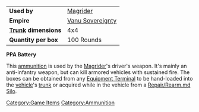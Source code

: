 |                                  |                                         |
| -------------------------------- | --------------------------------------- |
| **Used by**                      | [Magrider](../vehicles/Magrider.md)                 |
| **Empire**                       | [Vanu Sovereignty](../etc/Vanu_Sovereignty.md) |
| **[Trunk](../terminology/Trunk.md) dimensions** | 4x4                                     |
| **Quantity per box**             | 100 Rounds                              |

**PPA Battery**

This [ammunition](Ammunition.md) is used by the
[Magrider](../vehicles/Magrider.md)'s driver's weapon. It's mainly an
anti-infantry weapon, but can kill armored vehicles with sustained fire.
The boxes can be obtained from any [Equipment
Terminal](Equipment_Terminal.md) to be hand-loaded into the
[vehicle](../vehicles/Vehicle.md)'s [trunk](../terminology/Trunk.md) or acquired
while in the vehicle from a [Repair/Rearm.md
Silo](Repair_Rearm_Silo.md).

[Category:Game Items](Category:Game_Items.md)
[Category:Ammunition](Category:Ammunition.md)
